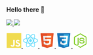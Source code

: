 ### Hello there 🖖

<div style="display: inline_block">
  <a href="https://github.com/VitorDLeo">
    <img height="180em" src="https://github-readme-stats.vercel.app/api?username=VitorDLeo&show_icons=true&theme=aura&include_all_commits=true&count_private=true"/>
    <img height="180em" src="https://github-readme-stats.vercel.app/api/top-langs/?username=VitorDLeo&layout=compact&langs_count=16&theme=aura"/>
</div>
  
<div style="display: inline_block"><br>
  <img aligns="center" alt="JavaScript" height="40" width="40" src="https://raw.githubusercontent.com/devicons/devicon/master/icons/javascript/javascript-plain.svg">
  <img aligns="center" alt="ReactJS" height="40" width="40" src="https://raw.githubusercontent.com/devicons/devicon/master/icons/react/react-original.svg">
  <img aligns="center" alt="HTML5" height="40" width="40" src="https://raw.githubusercontent.com/devicons/devicon/master/icons/html5/html5-original.svg">
  <img aligns="center" alt="CSS" height="40" width="40" src="https://raw.githubusercontent.com/devicons/devicon/master/icons/css3/css3-original.svg">
  <img aligns="center" alt="CSS" height="40" width="40" src="https://raw.githubusercontent.com/devicons/devicon/master/icons/nodejs/nodejs-original.svg">
</div>
